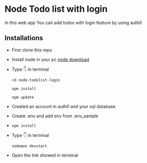 # Node Todo list with login

In this web app You can add todos with login feature by using auth0

## Installations

-   First clone this repo
-   Install node in your pc [node download](https://nodejs.org/)
-   Type 👇 in terminal

    `cd node-todolist-login`

    `npm install`

    `npm update`

-   Created an account in auth0 and your sql database
-   Create .env and add env from .env_sample

-   `npm install`

-   Type 👇 in terminal

    `nodemon devstart`

-   Open the link showed in terminal
